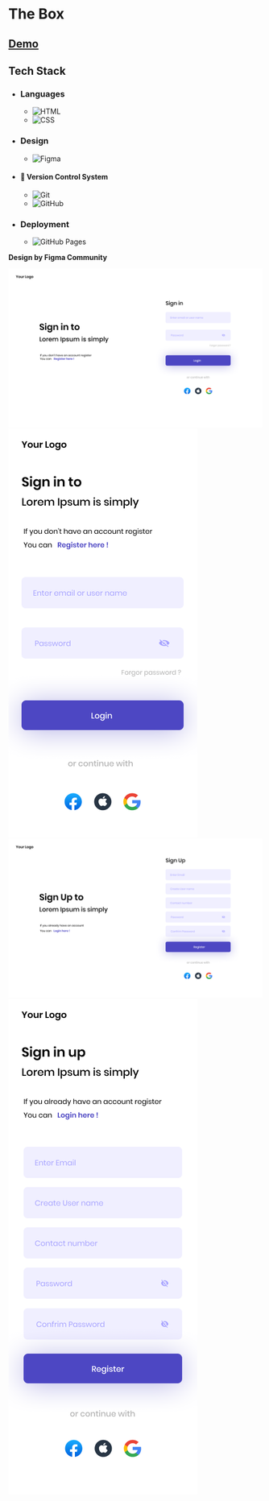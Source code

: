 # The Box

## [Demo](https://mahmoud-abuyoussef.github.io/Login_1/)

## Tech Stack

- ### Languages

  - ![HTML](https://img.shields.io/badge/HTML-%23E34F26.svg?logo=html5&logoColor=white)
  - ![CSS](https://img.shields.io/badge/CSS-1572B6?logo=css3&logoColor=fff)

- ### Design

  - ![Figma](https://img.shields.io/badge/Figma-F24E1E?logo=figma&logoColor=white)

- #### 🔖 Version Control System

  - ![Git](https://img.shields.io/badge/Git-F05032?logo=git&logoColor=fff)
  - ![GitHub](https://img.shields.io/badge/GitHub-%23121011.svg?logo=github&logoColor=white)

- ### Deployment
  - ![GitHub Pages](https://img.shields.io/badge/GitHub%20Pages-121013?logo=github&logoColor=white)

**Design by Figma Community**

![Sign In Desktop](https://github.com/mahmoud-abuyoussef/Login_1/blob/main/design/signin.webp)
![Sign In](https://github.com/mahmoud-abuyoussef/Login_1/blob/main/design/signin-mobile.webp)
![Sign Un Desktop](https://github.com/mahmoud-abuyoussef/Login_1/blob/main/design/register.webp)
![Sign Up Mobile](https://github.com/mahmoud-abuyoussef/Login_1/blob/main/design/register-mobile.webp)
